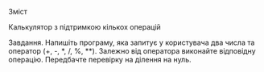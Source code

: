  Зміст
 
Калькулятор з підтримкою кількох операцій

Завдання. Напишіть програму, яка запитує у користувача два числа та оператор (+, -, *, /, %, **). 
Залежно від оператора виконайте відповідну операцію. Передбачте перевірку на ділення на нуль.